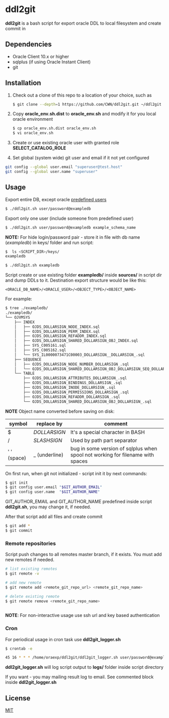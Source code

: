 # ddl2git

**ddl2git** is a bash script for export oracle DDL to local filesystem and create commit in 

## Dependencies
- Oracle Client 10.x or higher
- sqlplus (if using Oracle Instant Client)
- git

## Installation

1. Check out a clone of this repo to a location of your choice, such as
    ```bash
    $ git clone --depth=1 https://github.com/CWN/ddl2git.git ~/ddl2git
    ```

2. Copy **oracle_env.sh.dist** to **oracle_env.sh** and modify it for you local oracle environment
    ```bash
    $ cp oracle_env.sh.dist oracle_env.sh
    $ vi oracle_env.sh
    ``` 
3. Create or use existing oracle user with granted role **SELECT_CATALOG_ROLE**
4. Set global (system wide) git user and email if it not yet configured
```bash
git config --global user.email "superuser@test.host"
git config --global user.name "superuser"
```

## Usage
Export entire DB, except oracle [predefined users](https://docs.oracle.com/database/121/TDPSG/GUID-3EC7A894-D620-4497-AFB1-64EB8C33D854.htm#TDPSG20030)

```bash
$ ./ddl2git.sh user/password@exampledb
```

Export only one user (include someone from predefined user)
```bash
$ ./ddl2git.sh user/password@exampledb example_schema_name
```

**NOTE:** For hide login/password pair - store it in file with db name (*exampledb*) in keys/ folder and run script:
```bash
$  ls <SCRIPT_DIR>/keys/
exampledb

$ ./ddl2git.sh exampledb
```


Script create or use existing folder **exampledb/** inside **sources/** in script dir and dump DDLs to it.
Destination export structure would be like this: 
```
<ORACLE_DB_NAME>/<ORACLE_USER>/<OBJECT_TYPE>/<OBJECT_NAME>
```

For example:

```bash
$ tree ./exampledb/
./exampledb/
└── OJVMSYS
    ├── INDEX
    │   ├── OJDS_DOLLARSIGN_NODE_INDEX.sql
    │   ├── OJDS_DOLLARSIGN_PERM_INDEX.sql
    │   ├── OJDS_DOLLARSIGN_REFADDR_INDEX.sql
    │   ├── OJDS_DOLLARSIGN_SHARED_DOLLARSIGN_OBJ_INDEX.sql
    │   ├── SYS_C005161.sql
    │   ├── SYS_C005162.sql
    │   └── SYS_IL0000073471C00003_DOLLARSIGN__DOLLARSIGN_.sql
    ├── SEQUENCE
    │   ├── OJDS_DOLLARSIGN_NODE_NUMBER_DOLLARSIGN_.sql
    │   └── OJDS_DOLLARSIGN_SHARED_DOLLARSIGN_OBJ_DOLLARSIGN_SEQ_DOLLARSIGN_.sql
    └── TABLE
        ├── OJDS_DOLLARSIGN_ATTRIBUTES_DOLLARSIGN_.sql
        ├── OJDS_DOLLARSIGN_BINDINGS_DOLLARSIGN_.sql
        ├── OJDS_DOLLARSIGN_INODE_DOLLARSIGN_.sql
        ├── OJDS_DOLLARSIGN_PERMISSIONS_DOLLARSIGN_.sql
        ├── OJDS_DOLLARSIGN_REFADDR_DOLLARSIGN_.sql
        └── OJDS_DOLLARSIGN_SHARED_DOLLARSIGN_OBJ_DOLLARSIGN_.sql

```

**NOTE** Object name converted before saving on disk:

symbol | replace by | comment
-------|---------|---------
$ | _DOLLARSIGN_ | It's a special character in BASH
/ | _SLASHSIGN_ | Used by path part separator
' ' (space) | _ (underline) | bug in some version of sqlplus when spool not working for filename with spaces 


On first run, when git not initialized - script init it by next commands:
```bash
$ git init
$ git config user.email "$GIT_AUTHOR_EMAIL"
$ git config user.name  "$GIT_AUTHOR_NAME"
``` 
GIT_AUTHOR_EMAIL and GIT_AUTHOR_NAME predefined inside script **ddl2git.sh**, you may change it, if needed. 

After that script add all files and create commit
```bash
$ git add *
$ git commit
```

### Remote repositories
Script push changes to all remotes master branch, if it exists.
You must add new remotes if needed. 

```bash
# list existing remotes
$ git remote -v

# add new remote
$ git remote add <remote_git_repo_url> <remote_git_repo_name>

# delete existing remote
$ git remote remove <remote_git_repo_name>
 
``` 
**NOTE**: For non-interactive usage use ssh url and key based authentication

### Cron
For periodical usage in cron task use **ddl2git_logger.sh**
```bash
$ crontab -e

45 16 * * * /home/oraexp/ddl2git/ddl2git_logger.sh user/password@exampledb
```

**ddl2git_logger.sh** will log script output to **logs/** folder inside script directory

If you want - you may mailing result log to email. See commented block inside **ddl2git_logger.sh**

## License
[MIT](LICENSE)